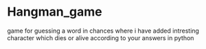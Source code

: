 # Hangman_game
game for guessing a word in chances where i have added intresting character which dies or alive according to your answers in python
